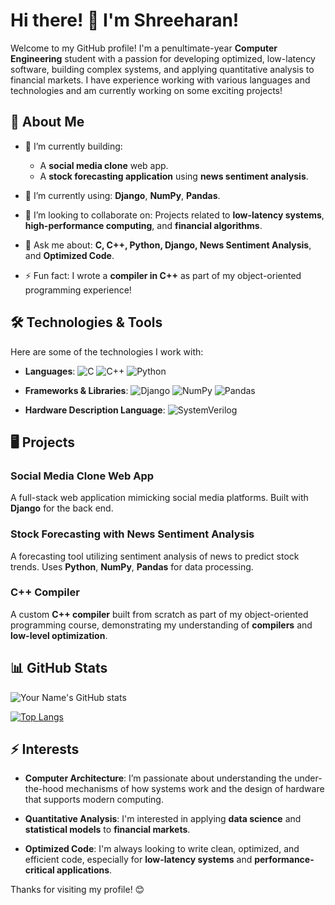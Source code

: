 # Hi there! 👋 I'm Shreeharan!

Welcome to my GitHub profile! I'm a penultimate-year **Computer Engineering** student with a passion for developing optimized, low-latency software, building complex systems, and applying quantitative analysis to financial markets. I have experience working with various languages and technologies and am currently working on some exciting projects!

## 🚀 About Me

- 🔭 I’m currently building: 
  - A **social media clone** web app.
  - A **stock forecasting application** using **news sentiment analysis**.
  
- 🌱 I’m currently using: **Django**, **NumPy**, **Pandas**.
  
- 👯 I’m looking to collaborate on: Projects related to **low-latency systems**, **high-performance computing**, and **financial algorithms**.

- 💬 Ask me about: **C, C++, Python, Django, News Sentiment Analysis**, and **Optimized Code**.

- ⚡ Fun fact: I wrote a **compiler in C++** as part of my object-oriented programming experience!

## 🛠️ Technologies & Tools

Here are some of the technologies I work with:

- **Languages**: 
  ![C](https://img.shields.io/badge/-C-A8B9CC?style=flat&logo=c&logoColor=white) 
  ![C++](https://img.shields.io/badge/-C++-00599C?style=flat&logo=cplusplus&logoColor=white) 
  ![Python](https://img.shields.io/badge/-Python-3776AB?style=flat&logo=python&logoColor=white)
  
- **Frameworks & Libraries**: 
  ![Django](https://img.shields.io/badge/-Django-092E20?style=flat&logo=django&logoColor=white)
  ![NumPy](https://img.shields.io/badge/-NumPy-013243?style=flat&logo=numpy&logoColor=white)
  ![Pandas](https://img.shields.io/badge/-Pandas-150458?style=flat&logo=pandas&logoColor=white)

- **Hardware Description Language**: 
  ![SystemVerilog](https://img.shields.io/badge/-SystemVerilog-555?style=flat&logo=verilog&logoColor=white)

## 🖥️ Projects

### Social Media Clone Web App
A full-stack web application mimicking social media platforms. Built with **Django** for the back end.

### Stock Forecasting with News Sentiment Analysis
A forecasting tool utilizing sentiment analysis of news to predict stock trends. Uses **Python**, **NumPy**, **Pandas** for data processing.

### C++ Compiler
A custom **C++ compiler** built from scratch as part of my object-oriented programming course, demonstrating my understanding of **compilers** and **low-level optimization**.

## 📊 GitHub Stats

![Your Name's GitHub stats](https://github-readme-stats.vercel.app/api?username=sc3321&show_icons=true&theme=radical)

[![Top Langs](https://github-readme-stats.vercel.app/api/top-langs/?username=sc3321&layout=compact&theme=radical)](https://github.com/anuraghazra/github-readme-stats)

## ⚡ Interests

- **Computer Architecture**: I’m passionate about understanding the under-the-hood mechanisms of how systems work and the design of hardware that supports modern computing.
  
- **Quantitative Analysis**: I'm interested in applying **data science** and **statistical models** to **financial markets**.

- **Optimized Code**: I'm always looking to write clean, optimized, and efficient code, especially for **low-latency systems** and **performance-critical applications**.


Thanks for visiting my profile! 😊
